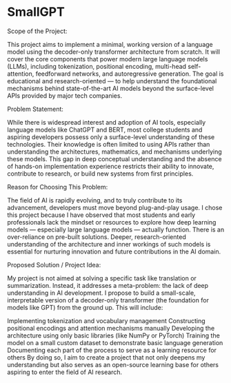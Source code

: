 # SmallGPT
Scope of the Project:

This project aims to implement a minimal, working version of a language model using the decoder-only transformer architecture from scratch. It will cover the core components that power modern large language models (LLMs), including tokenization, positional encoding, multi-head self-attention, feedforward networks, and autoregressive generation. The goal is educational and research-oriented — to help understand the foundational mechanisms behind state-of-the-art AI models beyond the surface-level APIs provided by major tech companies.

Problem Statement:

While there is widespread interest and adoption of AI tools, especially language models like ChatGPT and BERT, most college students and aspiring developers possess only a surface-level understanding of these technologies. Their knowledge is often limited to using APIs rather than understanding the architectures, mathematics, and mechanisms underlying these models. This gap in deep conceptual understanding and the absence of hands-on implementation experience restricts their ability to innovate, contribute to research, or build new systems from first principles.

Reason for Choosing This Problem:

The field of AI is rapidly evolving, and to truly contribute to its advancement, developers must move beyond plug-and-play usage. I chose this project because I have observed that most students and early professionals lack the mindset or resources to explore how deep learning models — especially large language models — actually function. There is an over-reliance on pre-built solutions. Deeper, research-oriented understanding of the architecture and inner workings of such models is essential for nurturing innovation and future contributions in the AI domain.

Proposed Solution / Project Idea:

My project is not aimed at solving a specific task like translation or summarization. Instead, it addresses a meta-problem: the lack of deep understanding in AI development. I propose to build a small-scale, interpretable version of a decoder-only transformer (the foundation for models like GPT) from the ground up. This will include:

Implementing tokenization and vocabulary management
Constructing positional encodings and attention mechanisms manually
Developing the architecture using only basic libraries (like NumPy or PyTorch)
Training the model on a small custom dataset to demonstrate basic language generation
Documenting each part of the process to serve as a learning resource for others
By doing so, I aim to create a project that not only deepens my understanding but also serves as an open-source learning base for others aspiring to enter the field of AI research.
